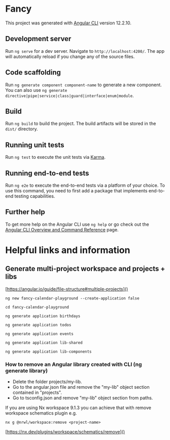 # Fancy

This project was generated with [Angular CLI](https://github.com/angular/angular-cli) version 12.2.10.

## Development server

Run `ng serve` for a dev server. Navigate to `http://localhost:4200/`. The app will automatically reload if you change any of the source files.

## Code scaffolding

Run `ng generate component component-name` to generate a new component. You can also use `ng generate directive|pipe|service|class|guard|interface|enum|module`.

## Build

Run `ng build` to build the project. The build artifacts will be stored in the `dist/` directory.

## Running unit tests

Run `ng test` to execute the unit tests via [Karma](https://karma-runner.github.io).

## Running end-to-end tests

Run `ng e2e` to execute the end-to-end tests via a platform of your choice. To use this command, you need to first add a package that implements end-to-end testing capabilities.

## Further help

To get more help on the Angular CLI use `ng help` or go check out the [Angular CLI Overview and Command Reference](https://angular.io/cli) page.


# Helpful links and information

## Generate multi-project workspace and projects + libs
[https://angular.io/guide/file-structure#multiple-projects]()

`ng new fancy-calendar-playground --create-application false`

`cd fancy-calendar-playground`

`ng generate application birthdays`

`ng generate application todos`

`ng generate application events`

`ng generate application lib-shared`

`ng generate application lib-components`


### How to remove an Angular library created with CLI (ng generate library)
- Delete the folder projects/my-lib.
- Go to the angular.json file and remove the "my-lib" object section contained in "projects".
- Go to tsconfig.json and remove "my-lib" object section from paths.

If you are using Nx workspace 9.1.3 you can achieve that with remove workspace schematics plugin e.g.

`nx g @nrwl/workspace:remove <project-name>`

[https://nx.dev/plugins/workspace/schematics/remove]()

